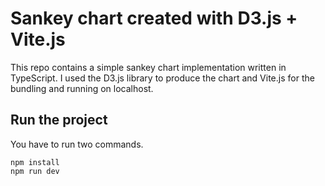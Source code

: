 # Sankey chart created with D3.js + Vite.js
This repo contains a simple sankey chart implementation written in TypeScript.
I used the D3.js library to produce the chart and Vite.js for the bundling and running on localhost.

## Run the project
You have to run two commands.
```
npm install
npm run dev
```
